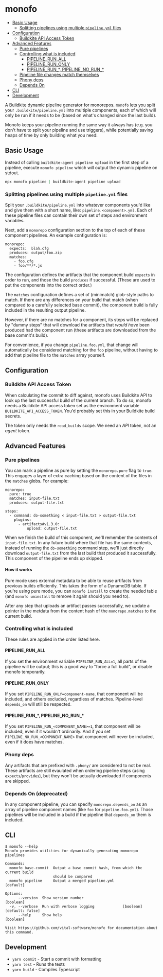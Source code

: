 # monofo

- [Basic Usage](#basic-usage)
  - [Splitting pipelines using multiple `pipeline.yml` files](#splitting-pipelines-using-multiple-pipelineyml-files)
- [Configuration](#configuration)
  - [Buildkite API Access Token](#buildkite-api-access-token)
- [Advanced Features](#advanced-features)
  - [Pure pipelines](#pure-pipelines)
  - [Controlling what is included](#controlling-what-is-included)
    - [PIPELINE_RUN_ALL](#pipeline_run_all)
    - [PIPELINE_RUN_ONLY](#pipeline_run_only)
    - [PIPELINE_RUN_\*, PIPELINE_NO_RUN_\*](#pipeline_run_-pipeline_no_run_)
  - [Pipeline file changes match themselves](#pipeline-file-changes-match-themselves)
  - [Phony deps](#phony-deps)
  - [Depends On](#depends-on)
- [CLI](#cli)
- [Development](#development)


A Buildkite dynamic pipeline generator for monorepos. `monofo` lets you split
your `.buildkite/pipeline.yml` into multiple components, each of which will
only be run if it needs to be (based on what's changed since the last build).

Monofo keeps your pipeline running the same way it always has (e.g. you don't
have to split your pipeline and use triggers), while potentially saving heaps of
time by only building what you need.


## Basic Usage

Instead of calling `buildkite-agent pipeline upload` in the first step of a
pipeline, execute `monofo pipeline` which will output the dynamic pipeline on
stdout.

```sh
npx monofo pipeline | buildkite-agent pipeline upload
```


### Splitting pipelines using multiple `pipeline.yml` files

Split your `.buildkite/pipeline.yml` into whatever components you'd like
and give them with a short name, like: `pipeline.<component>.yml`. Each of these
pipeline files can contain their own set of steps and environment variables.

Next, add a `monorepo` configuration section to the top of each of these
component pipelines. An example configuration is:

```
monorepo:
  expects:  blah.cfg
  produces: output/foo.zip
  matches:
    - foo.cfg
    - foo/**/*.js
```

The configuration defines the artifacts that the component build `expects` in
order to run, and those the build `produces` if successful. (These are used to
put the components into the correct order.)

The `matches` configuration defines a set of (minimatch) glob-style paths to
match. If there are any differences on your build that match (when compared to
a carefully selected base commit), the component build is fully included in the
resulting output pipeline.

However, if there are no matches for a component, its steps will be replaced by
"dummy steps" that will download the artifacts that _would have_ been produced
had the component run (these artifacts are downloaded from the base commit's
build).

For convenience, if you change `pipeline.foo.yml`, that change will
automatically be considered matching for the `foo` pipeline, without having to
add that pipeline file to the `matches` array yourself.


## Configuration


### Buildkite API Access Token

When calculating the commit to diff against, monofo uses Buildkite API to look
up the last successful build of the current branch. To do so, monofo needs a
Buildkite API access token set as the environment variable
`BUILDKITE_API_ACCESS_TOKEN`. You'd probably set this in your Buildkite build
secrets.

The token only needs the `read_builds` scope. We need an _API_ token, not an
_agent_ token.


## Advanced Features


### Pure pipelines

You can mark a pipeline as pure by setting the `monorepo.pure` flag to `true`.
This engages a layer of extra caching based on the content of the files in
the `matches` globs. For example:

```
monorepo:
  pure: true
  matches: input-file.txt
  produces: output-file.txt

steps:
  - command: do-something < input-file.txt > output-file.txt
    plugins:
      - artifacts#v1.3.0:
          upload: output-file.txt
```

When we finish the build of this component, we'll remember the contents of
`input-file.txt`. In any future build where that file has the same contents,
instead of running the `do-something` command step, we'll just directly download
`output-file.txt` from the last build that produced it successfully. This
component of the pipeline ends up skipped.

#### How it works

Pure mode uses external metadata to be able to reuse artifacts from previous
builds efficiently. This takes the form of a DynamoDB table. If you're using
pure mode, you can `monofo install` to create the needed table (and
`monofo uninstall` to remove it again should you need to).

After any step that uploads an artifact passes successfully, we update a pointer
in the metdata from the content hash of the `monorepo.matches` to the current
build.


### Controlling what is included

These rules are applied in the order listed here.

#### PIPELINE_RUN_ALL

If you set the environment variable `PIPELINE_RUN_ALL=1`, all parts of the
pipeline will be output; this is a good way to "force a full build", or disable
monofo temporarily.

#### PIPELINE_RUN_ONLY

If you set `PIPELINE_RUN_ONLY=component-name`, that component will be included,
and others excluded, regardless of matches. Pipeline-level `depends_on` will
still be respected.

#### PIPELINE_RUN_\*, PIPELINE_NO_RUN_\*

If you set `PIPELINE_RUN_<COMPONENT_NAME>=1`, that component will be included,
even if it wouldn't ordinarily. And if you set `PIPELINE_NO_RUN_<COMPONENT_NAME>`
that component will never be included, even if it does have matches.


### Phony deps

Any artifacts that are prefixed with `.phony/` are considered to not be real.
These artifacts are still evaulated when ordering pipeline steps (using
`expects`/`provides`), but they won't be actually downloaded if components are
skipped.


### Depends On (deprecated)

In any component pipeline, you can specify `monorepo.depends_on` as an array of
pipeline component names (like `foo` for `pipeline.foo.yml`). Those pipelines
will be included in a build if the pipeline that `depends_on` them is included.


## CLI

```
$ monofo --help
Monofo provides utilities for dynamically generating monorepo pipelines

Commands:
  monofo base-commit  Output a base commit hash, from which the current build
                      should be compared
  monofo pipeline     Output a merged pipeline.yml                     [default]

Options:
      --version  Show version number                                   [boolean]
  -v, --verbose  Run with verbose logging             [boolean] [default: false]
      --help     Show help                                             [boolean]

Visit https://github.com/vital-software/monofo for documentation about this command.
```


## Development

- `yarn commit` - Start a commit with formatting
- `yarn test` - Runs the tests
- `yarn build` - Compiles Typescript
